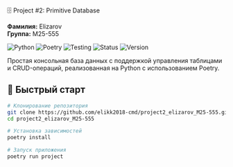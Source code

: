 🗄️ Project #2: Primitive Database

**Фамилия:** Elizarov  
**Группа:** М25-555

![Python](https://img.shields.io/badge/python-3.8%2B-blue)
![Poetry](https://img.shields.io/badge/poetry-managed-orange)
![Testing](https://img.shields.io/badge/testing-pytest-green)
![Status](https://img.shields.io/badge/status-COMPLETE-success)
![Version](https://img.shields.io/badge/version-v1.0.0-brightgreen)

Простая консольная база данных с поддержкой управления таблицами и CRUD-операций, реализованная на Python с использованием Poetry.

## 🚀 Быстрый старт

```bash
# Клонирование репозитория
git clone https://github.com/elikk2018-cmd/project2_elizarov_M25-555.git
cd project2_elizarov_M25-555

# Установка зависимостей
poetry install

# Запуск приложения
poetry run project